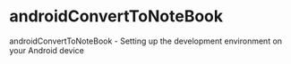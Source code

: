 # androidConvertToNoteBook
androidConvertToNoteBook - Setting up the development environment on your Android device
